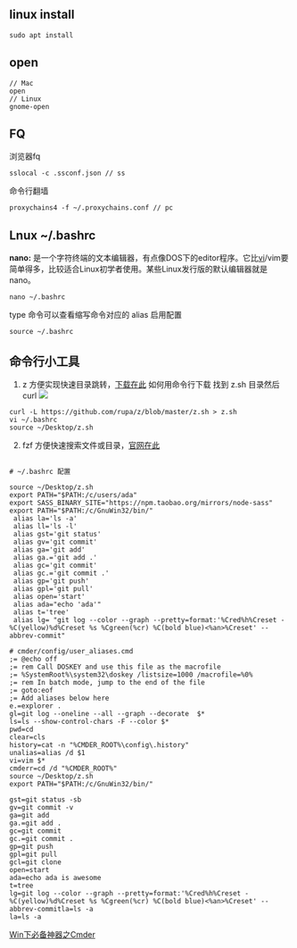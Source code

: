 ## linux install

```
sudo apt install
```

## open

```
// Mac
open
// Linux
gnome-open
```

## FQ

浏览器fq
```
sslocal -c .ssconf.json // ss
```
命令行翻墙
```
proxychains4 -f ~/.proxychains.conf // pc
```

## Lnux ~/.bashrc

**nano:** 是一个字符终端的文本编辑器，有点像DOS下的editor程序。它比[vi](http://man.linuxde.net/vi "vi命令")/vim要简单得多，比较适合Linux初学者使用。某些Linux发行版的默认编辑器就是nano。

```
nano ~/.bashrc
```
type 命令可以查看缩写命令对应的 alias
启用配置
```
source ~/.bashrc
```

## 命令行小工具

1.  z
    方便实现快速目录跳转，[下载在此](https://github.com/rupa/z "null")
如何用命令行下载
找到 z.sh 目录然后 curl
![](https://upload-images.jianshu.io/upload_images/7094266-d6999a36691ebff2.png?imageMogr2/auto-orient/strip%7CimageView2/2/w/1240)

```
curl -L https://github.com/rupa/z/blob/master/z.sh > z.sh
vi ~/.bashrc
source ~/Desktop/z.sh
```
2.  fzf
    方便快速搜索文件或目录，[官网在此](https://github.com/junegunn/fzf#installation "null")

```

# ~/.bashrc 配置

source ~/Desktop/z.sh
export PATH="$PATH:/c/users/ada"
export SASS_BINARY_SITE="https://npm.taobao.org/mirrors/node-sass"
export PATH="$PATH:/c/GnuWin32/bin/"
 alias la='ls -a'
 alias ll='ls -l'
 alias gst='git status'
 alias gv='git commit' 
 alias ga='git add'
 alias ga.='git add .'
 alias gc='git commit'
 alias gc.='git commit .'
 alias gp='git push'
 alias gpl='git pull'
 alias open='start'
 alias ada="echo 'ada'"
 alias t='tree'
 alias lg= "git log --color --graph --pretty=format:'%Cred%h%Creset -%C(yellow)%d%Creset %s %Cgreen(%cr) %C(bold blue)<%an>%Creset' --abbrev-commit" 
```

```
# cmder/config/user_aliases.cmd
;= @echo off
;= rem Call DOSKEY and use this file as the macrofile
;= %SystemRoot%\system32\doskey /listsize=1000 /macrofile=%0%
;= rem In batch mode, jump to the end of the file
;= goto:eof
;= Add aliases below here
e.=explorer .
gl=git log --oneline --all --graph --decorate  $*
ls=ls --show-control-chars -F --color $*
pwd=cd
clear=cls
history=cat -n "%CMDER_ROOT%\config\.history"
unalias=alias /d $1
vi=vim $*
cmderr=cd /d "%CMDER_ROOT%"
source ~/Desktop/z.sh
export PATH="$PATH:/c/GnuWin32/bin/"

gst=git status -sb
gv=git commit -v
ga=git add
ga.=git add .
gc=git commit
gc.=git commit .
gp=git push
gpl=git pull
gcl=git clone
open=start
ada=echo ada is awesome
t=tree
lg=git log --color --graph --pretty=format:'%Cred%h%Creset -%C(yellow)%d%Creset %s %Cgreen(%cr) %C(bold blue)<%an>%Creset' --abbrev-commitla=ls -a  
la=ls -a
```

[Win下必备神器之Cmder](https://www.jeffjade.com/2016/01/13/2016-01-13-windows-software-cmder/)
